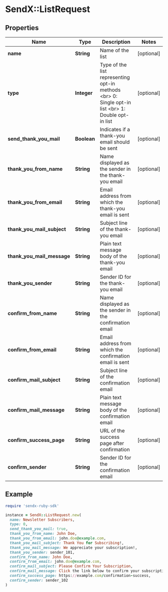 # SendX::ListRequest

## Properties

| Name | Type | Description | Notes |
| ---- | ---- | ----------- | ----- |
| **name** | **String** | Name of the list | [optional] |
| **type** | **Integer** | Type of the list representing opt-in methods &lt;br&gt; 0: Single opt-in list &lt;br&gt; 1: Double opt-in list  | [optional] |
| **send_thank_you_mail** | **Boolean** | Indicates if a thank-you email should be sent | [optional] |
| **thank_you_from_name** | **String** | Name displayed as the sender in the thank-you email | [optional] |
| **thank_you_from_email** | **String** | Email address from which the thank-you email is sent | [optional] |
| **thank_you_mail_subject** | **String** | Subject line of the thank-you email | [optional] |
| **thank_you_mail_message** | **String** | Plain text message body of the thank-you email | [optional] |
| **thank_you_sender** | **String** | Sender ID for the thank-you email | [optional] |
| **confirm_from_name** | **String** | Name displayed as the sender in the confirmation email | [optional] |
| **confirm_from_email** | **String** | Email address from which the confirmation email is sent | [optional] |
| **confirm_mail_subject** | **String** | Subject line of the confirmation email | [optional] |
| **confirm_mail_message** | **String** | Plain text message body of the confirmation email | [optional] |
| **confirm_success_page** | **String** | URL of the success page after confirmation | [optional] |
| **confirm_sender** | **String** | Sender ID for the confirmation email | [optional] |

## Example

```ruby
require 'sendx-ruby-sdk'

instance = SendX::ListRequest.new(
  name: Newsletter Subscribers,
  type: 0,
  send_thank_you_mail: true,
  thank_you_from_name: John Doe,
  thank_you_from_email: john.doe@example.com,
  thank_you_mail_subject: Thank You for Subscribing!,
  thank_you_mail_message: We appreciate your subscription!,
  thank_you_sender: sender_101,
  confirm_from_name: John Doe,
  confirm_from_email: john.doe@example.com,
  confirm_mail_subject: Please Confirm Your Subscription,
  confirm_mail_message: Click the link below to confirm your subscription.,
  confirm_success_page: https://example.com/confirmation-success,
  confirm_sender: sender_102
)
```

